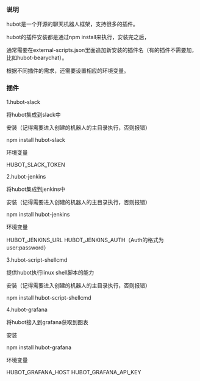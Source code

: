 ### 说明

hubot是一个开源的聊天机器人框架，支持很多的插件。

hubot的插件安装都是通过npm install来执行，安装完之后，

通常需要在external-scripts.json里面追加新安装的插件名（有的插件不需要加，比如hubot-bearychat）。

根据不同插件的需求，还需要设置相应的环境变量。

### 插件

1.hubot-slack

将hubot集成到slack中

安装（记得需要进入创建的机器人的主目录执行，否则报错）

npm install hubot-slack

环境变量

HUBOT_SLACK_TOKEN

2.hubot-jenkins

将hubot集成到jenkins中

安装（记得需要进入创建的机器人的主目录执行，否则报错）

npm install hubot-jenkins

环境变量

HUBOT_JENKINS_URL
HUBOT_JENKINS_AUTH（Auth的格式为user:password）

3.hubot-script-shellcmd

提供hubot执行linux shell脚本的能力

安装（记得需要进入创建的机器人的主目录执行，否则报错）

npm install hubot-script-shellcmd

4.hubot-grafana

将hubot接入到grafana获取到图表

安装

npm install hubot-grafana

环境变量

HUBOT_GRAFANA_HOST
HUBOT_GRAFANA_API_KEY




















